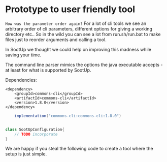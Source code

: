 # Prototype to user friendly tool

`How was the parameter order again?`
For a lot of cli tools we see an arbitrary order of cli parameters, different options for giving a working directory etc..
So in the wild you can see a lot from run.sh/run.bat to make files just to reorder arguments and calling a tool.

In SootUp we thought we could help on improving this madness while saving your time.

The command line parser mimics the options the java executable accepts - at least for what is supported by SootUp.

Dependencies:
```maven
<dependency>
    <groupId>commons-cli</groupId>
    <artifactId>commons-cli</artifactId>
    <version>1.8.0</version>
</dependency>

```

```gradle
    implementation("commons-cli:commons-cli:1.8.0")
```

```java

class SootUpConfiguration{
    // TODO incorporate
}

```

We are happy if you steal the following code to create a tool where the setup is just simple.
